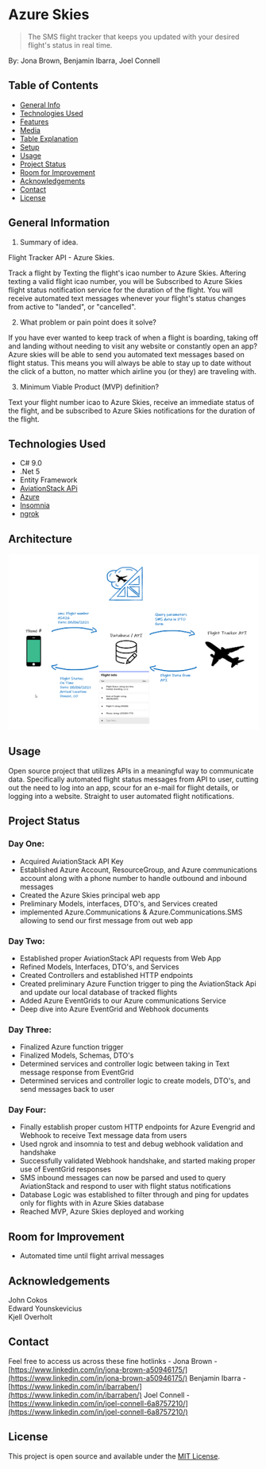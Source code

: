 # Azure Skies

> The SMS flight tracker that keeps you updated with your desired flight's status in real time.

By: Jona Brown, Benjamin Ibarra, Joel Connell

## Table of Contents

* [General Info](#general-information)
* [Technologies Used](#technologies-used)
* [Features](#features)
* [Media](#media)
* [Table Explanation](#table-explanation)
* [Setup](#setup)
* [Usage](#usage)
* [Project Status](#project-status)
* [Room for Improvement](#room-for-improvement)
* [Acknowledgements](#acknowledgements)
* [Contact](#contact)
* [License](#license)

## General Information
1. Summary of idea.

Flight Tracker API - Azure Skies.


Track a flight by Texting the flight's icao number to Azure Skies. Aftering texting a valid flight icao number, you will be Subscribed to Azure Skies flight status notification service for the duration of the flight. You will receive automated text messages whenever your flight's status changes from active to "landed", or "cancelled".


2. What problem or pain point does it solve?

If you have ever wanted to keep track of when a flight is boarding, taking off and landing without needing to visit any website or constantly open an app? Azure skies will be able to send you automated text messages based on flight status. This means you will always be able to stay up to date without the click of a button, no matter which airline you (or they) are traveling with.


3. Minimum Viable Product (MVP) definition?


Text your flight number icao to Azure Skies, receive an immediate status of the flight, and be subscribed to Azure Skies notifications for the duration of the flight.

## Technologies Used

* C# 9.0
* .Net 5
* Entity Framework
* [AviationStack APi](https://aviationstack.com/documentation)
* [Azure](https://azure.microsoft.com/en-us/features/azure-portal/)
* [Insomnia](https://insomnia.rest/)
* [ngrok](https://ngrok.com/)

## Architecture
![AzureSkies](./images/AzureSkies.png)

## Usage
Open source project that utilizes APIs in a meaningful way to communicate data. Specifically automated flight status messages from API to user, cutting out the need to log into an app, scour for an e-mail for flight details, or logging into a website. Straight to user automated flight notifications.

## Project Status

### Day One: 
- Acquired AviationStack API Key
- Established Azure Account, ResourceGroup, and Azure communications account along with a phone number to handle outbound and inbound messages
- Created the Azure Skies principal web app
- Preliminary Models, interfaces, DTO's, and Services created
- implemented Azure.Communications & Azure.Communications.SMS allowing to send our first message from out web app

### Day Two:
- Established proper AviationStack API requests from Web App
- Refined Models, Interfaces, DTO's, and Services
- Created Controllers and established HTTP endpoints
- Created preliminary Azure Function trigger to ping the AviationStack Api and update our local database of tracked flights
- Added Azure EventGrids to our Azure communications Service
- Deep dive into Azure EventGrid and Webhook documents

### Day Three:
- Finalized Azure function trigger
- Finalized Models, Schemas, DTO's
- Determined services and controller logic between taking in Text message response from EventGrid
- Determined services and controller logic to create models, DTO's, and send messages back to user

### Day Four:
- Finally establish proper custom HTTP endpoints for Azure Evengrid and Webhook to receive Text message data from users
- Used ngrok and insomnia to test and debug webhook validation and handshake
- Successfully validated Webhook handshake, and started making proper use of EventGrid responses
- SMS inbound messages can now be parsed and used to query AviationStack and respond to user with flight status notifications
- Database Logic was established to filter through and ping for updates only for flights with in Azure Skies database
- Reached MVP, Azure Skies deployed and working


## Room for Improvement

- Automated time until flight arrival messages

## Acknowledgements
John Cokos  
Edward Younskevicius  
Kjell Overholt  

## Contact
Feel free to access us across these fine hotlinks -
Jona Brown - [https://www.linkedin.com/in/jona-brown-a50946175/](https://www.linkedin.com/in/jona-brown-a50946175/)
Benjamin Ibarra - [https://www.linkedin.com/in/ibarraben/](https://www.linkedin.com/in/ibarraben/)
Joel Connell - [https://www.linkedin.com/in/joel-connell-6a8757210/](https://www.linkedin.com/in/joel-connell-6a8757210/)

## License

This project is open source and available under the [MIT License](./LICENSE).
